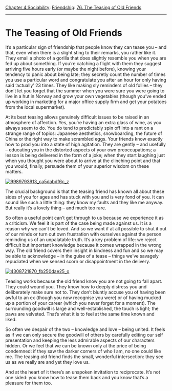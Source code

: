 [Chapter 4.Sociability](https://www.theschooloflife.com/thebookoflife/category/sociability/): [Friendship](https://www.theschooloflife.com/thebookoflife/category/sociability/friendship/): [76. The Teasing of Old Friends](https://www.theschooloflife.com/thebookoflife/the-teasing-of-old-friends/)

* * *

# The Teasing of Old Friends

It’s a particular sign of friendship that people know they can tease you – and that, even when there is a slight sting to their remarks, you rather like it. They email a photo of a gorilla that does slightly resemble you when you are fed up about something. If you’re catching a flight with them they suggest arriving five hours early (or maybe the night before), knowing your tendency to panic about being late; they secretly count the number of times you use a particular word and congratulate you after an hour for only having said ‘actually’ 23 times. They like making sly reminders of old follies – they don’t let you forget that the summer when you were sure you were going to live in a hut in Norway and grow your own vegetables (though you’ve ended up working in marketing for a major office supply firm and get your potatoes from the local supermarket). &nbsp;

At its best teasing allows genuinely difficult issues to be raised in an atmosphere of affection. Yes, you’re having an extra glass of wine, as you always seem to do. You do tend to predictably spin off into a rant on a strange range of topics: Japanese aesthetics, snowboarding, the future of China or the right way to make scrambled eggs. Your friends know exactly how to prod you into a state of high agitation. They are gently – and usefully – educating you in the distorted aspects of your own preoccupations; a lesson is being delivered in the form of a joke; when they start laughing just when you thought you were about to arrive at the clinching point and that you would, finally, persuade them of your superior wisdom on these matters. &nbsp;

[![9989793913_ca5dabdf6c_z](https://www.theschooloflife.com/thebookoflife/wp-content/uploads/2014/09/9989793913_ca5dabdf6c_z.jpg)](http://www.thebookoflife.org/wp-content/uploads/2014/09/9989793913_ca5dabdf6c_z.jpg)

The crucial background is that the teasing friend has known all about these sides of you for ages and has stuck with you and is very fond of you. It can sound like such a little thing: they know my faults and they like me anyway. But really it’s a lovely thing – and much too rare.

So often a useful point can’t get through to us because we experience it as a criticism. We feel it is part of the case being made against us. It is a reason why we can’t be loved. And so we want if at all possible to shut it out of our minds or turn out own frustration with ourselves against the person reminding us of an unpalatable truth. It’s a key problem of life: we reject difficult but important knowledge because it comes wrapped in the wrong way. The old friend covers their insight in kindness and fun and so we may be able to acknowledge – in the guise of a tease – things we’ve savagely repudiated when we sensed scorn or disappointment in the delivery.

[![4308721870_fb250dae25_o](https://www.theschooloflife.com/thebookoflife/wp-content/uploads/2014/09/4308721870_fb250dae25_o.jpg)](http://www.thebookoflife.org/wp-content/uploads/2014/09/4308721870_fb250dae25_o.jpg)

Teasing works because the old friend know you are not going to fall apart. They could wound you. They know how to deeply distress you and deliberately make sure not to. They don’t bluntly accuse you of having been awful to an ex (though you now recognise you were) or of having mucked up a portion of your career (which you never forget for a moment). The surrounding goodwill is large and well-established, the touch is light; the paws are velveted. That’s what it is to feel at the same time known and liked.

So often we despair of the two – knowledge and love – being united. It feels as if we can only secure the goodwill of others by carefully editing our self presentation and keeping the less admirable aspects of our characters hidden. Or we feel that we can be known only at the price of being condemned: if they saw the darker corners of who I am, no one could like me. The teasing old friend finds the small, wonderful intersection: they see us as we really are and yet they love us.

And at the heart of it there’s an unspoken invitation to reciprocate. It’s not one sided: you know how to tease them back and you know that’s a pleasure for them too. &nbsp;
